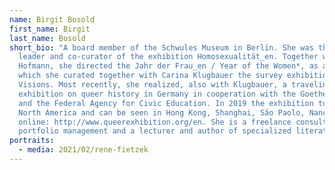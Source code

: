 ```yaml
---
name: Birgit Bosold
first_name: Birgit
last_name: Bosold
short_bio: "A board member of the Schwules Museum in Berlin. She was the project
  leader and co-curator of the exhibition Homosexualität_en. Together with Vera
  Hofmann, she directed the Jahr der Frau_en / Year of the Women*, as a part of
  which she curated together with Carina Klugbauer the survey exhibition Lesbian
  Visions. Most recently, she realized, also with Klugbauer, a traveling
  exhibition on queer history in Germany in cooperation with the Goethe Institut
  and the Federal Agency for Civic Education. In 2019 the exhibition toured
  North America and can be seen in Hong Kong, Shanghai, São Paolo, Nancy, and
  online: http://www.queerexhibition.org/en. She is a freelance consultant in
  portfolio management and a lecturer and author of specialized literature."
portraits:
  - media: 2021/02/rene-fietzek
---
```

